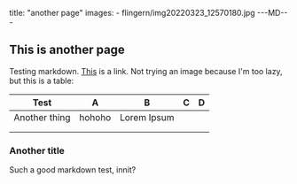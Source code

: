 title: "another page"
images: 
      - flingern/img20220323_12570180.jpg
---MD---

## This is another page

Testing markdown. [This](/) is a link. Not trying an image because I'm too lazy, but this is a table:

| Test          | A      | B           | C | D |
|---------------|--------|-------------|---|---|
| Another thing | hohoho | Lorem Ipsum |   |   |
|               |        |             |   |   |
|               |        |             |   |   |

### Another title

Such a good markdown test, innit?
